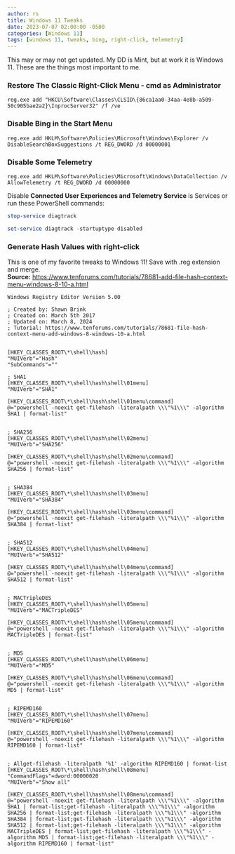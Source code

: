 ```yaml
---
author: rs
title: Windows 11 Tweaks
date: 2023-07-07 02:00:00 -0500 
categories: [Windows 11]
tags: [windows 11, tweaks, bing, right-click, telemetry]
---
```


This may or may not get updated. My DD is Mint, but at work it is Windows 11. These are the things most important to me.

### Restore The Classic Right-Click Menu - cmd as Administrator
```text
reg.exe add "HKCU\Software\Classes\CLSID\{86ca1aa0-34aa-4e8b-a509-50c905bae2a2}\InprocServer32" /f /ve
```

### Disable Bing in the Start Menu
```text
reg.exe add HKLM\Software\Policies\Microsoft\Windows\Explorer /v DisableSearchBoxSuggestions /t REG_DWORD /d 00000001
```

### Disable Some Telemetry
```text
reg.exe add HKLM\Software\Policies\Microsoft\Windows\DataCollection /v AllowTelemetry /t REG_DWORD /d 00000000
```

Disable **Connected User Experiences and Telemetry Service** is Services or run these PowerShell commands:
```powershell
stop-service diagtrack
```

```powershell
set-service diagtrack -startuptype disabled
```


### Generate Hash Values with right-click
This is one of my favorite tweaks to Windows 11! Save with .reg extension and merge.    
**Source:** https://www.tenforums.com/tutorials/78681-add-file-hash-context-menu-windows-8-10-a.html

```text
Windows Registry Editor Version 5.00

; Created by: Shawn Brink
; Created on: March 5th 2017
; Updated on: March 8, 2024
; Tutorial: https://www.tenforums.com/tutorials/78681-file-hash-context-menu-add-windows-8-windows-10-a.html


[HKEY_CLASSES_ROOT\*\shell\hash]
"MUIVerb"="Hash"
"SubCommands"=""

; SHA1
[HKEY_CLASSES_ROOT\*\shell\hash\shell\01menu]
"MUIVerb"="SHA1"

[HKEY_CLASSES_ROOT\*\shell\hash\shell\01menu\command]
@="powershell -noexit get-filehash -literalpath \\\"%1\\\" -algorithm SHA1 | format-list"


; SHA256
[HKEY_CLASSES_ROOT\*\shell\hash\shell\02menu]
"MUIVerb"="SHA256"

[HKEY_CLASSES_ROOT\*\shell\hash\shell\02menu\command]
@="powershell -noexit get-filehash -literalpath \\\"%1\\\" -algorithm SHA256 | format-list"


; SHA384
[HKEY_CLASSES_ROOT\*\shell\hash\shell\03menu]
"MUIVerb"="SHA384"

[HKEY_CLASSES_ROOT\*\shell\hash\shell\03menu\command]
@="powershell -noexit get-filehash -literalpath \\\"%1\\\" -algorithm SHA384 | format-list"


; SHA512
[HKEY_CLASSES_ROOT\*\shell\hash\shell\04menu]
"MUIVerb"="SHA512"

[HKEY_CLASSES_ROOT\*\shell\hash\shell\04menu\command]
@="powershell -noexit get-filehash -literalpath \\\"%1\\\" -algorithm SHA512 | format-list"


; MACTripleDES
[HKEY_CLASSES_ROOT\*\shell\hash\shell\05menu]
"MUIVerb"="MACTripleDES"

[HKEY_CLASSES_ROOT\*\shell\hash\shell\05menu\command]
@="powershell -noexit get-filehash -literalpath \\\"%1\\\" -algorithm MACTripleDES | format-list"


; MD5
[HKEY_CLASSES_ROOT\*\shell\hash\shell\06menu]
"MUIVerb"="MD5"

[HKEY_CLASSES_ROOT\*\shell\hash\shell\06menu\command]
@="powershell -noexit get-filehash -literalpath \\\"%1\\\" -algorithm MD5 | format-list"


; RIPEMD160
[HKEY_CLASSES_ROOT\*\shell\hash\shell\07menu]
"MUIVerb"="RIPEMD160"

[HKEY_CLASSES_ROOT\*\shell\hash\shell\07menu\command]
@="powershell -noexit get-filehash -literalpath \\\"%1\\\" -algorithm RIPEMD160 | format-list"


; Allget-filehash -literalpath '%1' -algorithm RIPEMD160 | format-list
[HKEY_CLASSES_ROOT\*\shell\hash\shell\08menu]
"CommandFlags"=dword:00000020
"MUIVerb"="Show all"

[HKEY_CLASSES_ROOT\*\shell\hash\shell\08menu\command]
@="powershell -noexit get-filehash -literalpath \\\"%1\\\" -algorithm SHA1 | format-list;get-filehash -literalpath \\\"%1\\\" -algorithm SHA256 | format-list;get-filehash -literalpath \\\"%1\\\" -algorithm SHA384 | format-list;get-filehash -literalpath \\\"%1\\\" -algorithm SHA512 | format-list;get-filehash -literalpath \\\"%1\\\" -algorithm MACTripleDES | format-list;get-filehash -literalpath \\\"%1\\\" -algorithm MD5 | format-list;get-filehash -literalpath \\\"%1\\\" -algorithm RIPEMD160 | format-list"
```